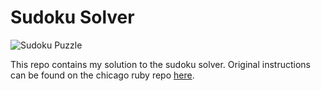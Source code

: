 # Sudoku Solver

![Sudoku Puzzle](https://upload.wikimedia.org/wikipedia/commons/thumb/e/e0/Sudoku_Puzzle_by_L2G-20050714_standardized_layout.svg/500px-Sudoku_Puzzle_by_L2G-20050714_standardized_layout.svg.png)

This repo contains my solution to the sudoku solver. Original instructions can be found on the chicago ruby repo [here](https://github.com/chicagoruby/hack-night-sudoku-solver).

